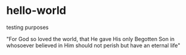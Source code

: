 # hello-world
testing purposes


"For God so loved the world, that He gave His only Begotten Son in whosoever believed in Him should not perish but have an eternal life"
